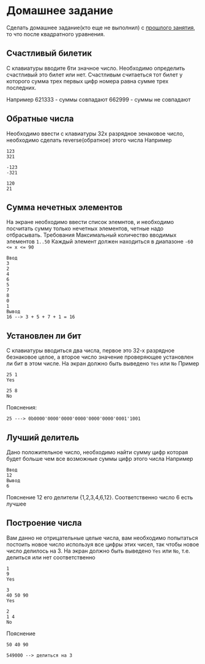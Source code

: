 # Домашнее задание
Сделать домашнее задание(кто еще не выполнил) с [прошлого занятия](https://github.com/MykolaSolyanko/homework/tree/homework_second_lecture), то что после квадратного уравнения.
## Счастливый билетик
С клавиатуры вводите 6ти значное число. Необходимо определить счастливый это билет или нет. Счастливым считаеться тот билет у которого сумма трех первых цифр номера равна сумме трех последних.

Например
621333 - суммы совпадают
662999 - суммы не совпадают
## Обратные числа
Необходимо ввести с клавиатуры 32х разрядное зенаковое число, необходимо сделать reverse(обратное) этого числа
Например
```
123
321
```

```
-123
-321
```

```
120
21
```
## Сумма нечетных элементов
На экране необходимо ввести список элемнтов, и необходимо посчитать сумму только нечетных элементов, четные надо отбрасывать.
Требования
Максимальный количество вводимых элементов `1..50`
Каждый элемент должен находиться в диапазоне  `-60 <= x <= 90`
```
Ввод
3
2
4
6
5
7
8
0
1
Вывод
16 --> 3 + 5 + 7 + 1 = 16
```
## Установлен ли бит
С клавиатуры вводиться два числа, первое это 32-х разрядное безнаковое целое, а второе число значение проверяющее установлен ли бит в этом числе. На экран должно быть выведено `Yes` или `No`
Пример
```
25 1
Yes

25 8
No
```
Пояснения:
```
25 ---> 0b0000'0000'0000'0000'0000'0000'0001'1001
```
## Лучший делитель
Дано положительное число, необходимо найти сумму цифр которая будет больше чем все возможные суммы цифр этого числа
Например
```
Ввод
12
Вывод
6
```
Пояснение
12 его делители {1,2,3,4,6,12}. Соответственно число 6 есть лучшее
## Построение числа
Вам данно не отрицательные целые числа, вам необходимо попытаться постоить новое число используя все цифры этих чисел, так чтобы новое число делилось на 3. На экран должно быть выведено `Yes` или `No`, т.е. делиться или нет соответственно
```
1
9
Yes

3
40 50 90
Yes

2
1 4
No

```

Пояснение
```
50 40 90

549000 --> делиться на 3

```
